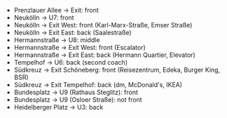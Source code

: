 * Prenzlauer Allee → Exit: front
* Neukölln → U7: front
* Neukölln → Exit West: front (Karl-Marx-Straße, Emser Straße)
* Neukölln → Exit East: back (Saalestraße)
* Hermannstraße → U8: middle
* Hermannstraße → Exit West: front (Escalator)
* Hermannstraße → Exit East: back (Hermann Quartier, Elevator)
* Tempelhof → U6: back (second coach)
* Südkreuz → Exit Schöneberg: front (Reisezentrum, Edeka, Burger King, BSR)
* Südkreuz → Exit Tempelhof: back (dm, McDonald's, IKEA)
* Bundesplatz → U9 (Rathaus Steglitz): front
* Bundesplatz → U9 (Osloer Straße): not front
* Heidelberger Platz → U3: back
